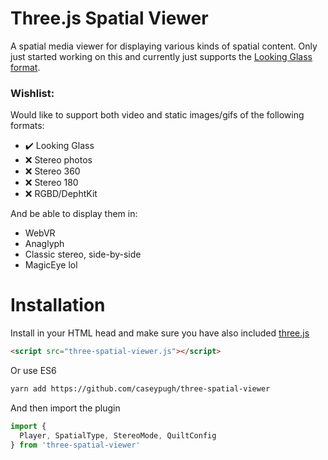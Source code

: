 # Three.js Spatial Viewer
A spatial media viewer for displaying various kinds of spatial content. Only just started working on this and currently just supports the [Looking Glass format](https://docs.lookingglassfactory.com/keyconcepts/quilts). 

### Wishlist:
Would like to support both video and static images/gifs of the following formats:
- ✔️ Looking Glass
- ❌ Stereo photos
- ❌ Stereo 360 
- ❌ Stereo 180
- ❌ RGBD/DephtKit

And be able to display them in:
- WebVR
- Anaglyph
- Classic stereo, side-by-side
- MagicEye lol

# Installation
Install in your HTML head and make sure you have also included [three.js](https://threejs.org/docs/index.html#manual/en/introduction/Installation)
```html
<script src="three-spatial-viewer.js"></script>
```

Or use ES6
```sh
yarn add https://github.com/caseypugh/three-spatial-viewer
```

And then import the plugin
```js
import { 
  Player, SpatialType, StereoMode, QuiltConfig
} from 'three-spatial-viewer'
```